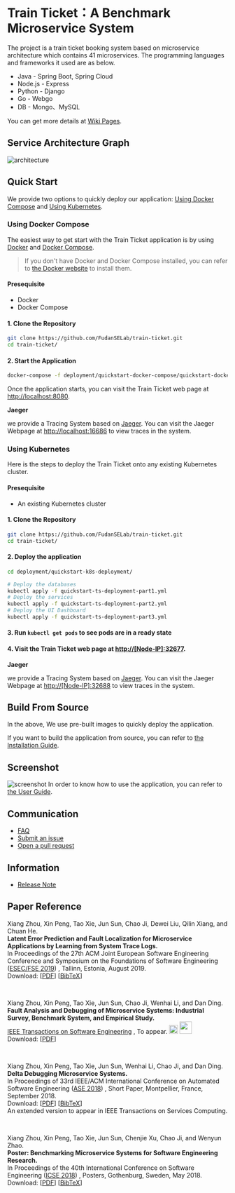 #
# Train Ticket：A Benchmark Microservice System

The project is a train ticket booking system based on microservice architecture which contains 41 microservices. The programming languages and frameworks it used are as below.
- Java - Spring Boot, Spring Cloud
- Node.js - Express
- Python - Django
- Go - Webgo
- DB - Mongo、MySQL

You can get more details at [Wiki Pages](https://github.com/FudanSELab/train-ticket/wiki).

## Service Architecture Graph
![architecture](./image/2.png)

## Quick Start
We provide two options to quickly deploy our application: [Using Docker Compose](#Using-Docker-Compose) and [Using Kubernetes](#Using-Kubernetes).

### Using Docker Compose
The easiest way to get start with the Train Ticket application is by using [Docker](https://www.docker.com/) and [Docker Compose](https://docs.docker.com/compose/).

> If you don't have Docker and Docker Compose installed, you can refer to [the Docker website](https://www.docker.com/) to install them.

#### Presequisite
* Docker
* Docker Compose

#### 1. Clone the Repository
```bash
git clone https://github.com/FudanSELab/train-ticket.git
cd train-ticket/
```

#### 2. Start the Application
```bash
docker-compose -f deployment/quickstart-docker-compose/quickstart-docker-compose.yml up
```
Once the application starts, you can visit the Train Ticket web page at [http://localhost:8080](http://localhost:8080).

**Jaeger**

we provide a Tracing System based on [Jaeger](https://www.jaegertracing.io). You can visit the Jaeger Webpage at [http://localhost:16686](http://localhost:16686) to view traces in the system.

### Using Kubernetes
Here is the steps to deploy the Train Ticket onto any existing Kubernetes cluster.

#### Presequisite
* An existing Kubernetes cluster

#### 1. Clone the Repository
```bash
git clone https://github.com/FudanSELab/train-ticket.git
cd train-ticket/
```

#### 2. Deploy the application
```bash
cd deployment/quickstart-k8s-deployment/

# Deploy the databases
kubectl apply -f quickstart-ts-deployment-part1.yml
# Deploy the services
kubectl apply -f quickstart-ts-deployment-part2.yml
# Deploy the UI Dashboard
kubectl apply -f quickstart-ts-deployment-part3.yml
```

#### 3. Run `kubectl get pods` to see pods are in a ready state

#### 4. Visit the Train Ticket web page at [http://[Node-IP]:32677](http://[Node-IP]:32677).

**Jaeger**

we provide a Tracing System based on [Jaeger](https://www.jaegertracing.io). You can visit the Jaeger Webpage at [http://[Node-IP]:32688](http://[Node-IP]:32688) to view traces in the system.

## Build From Source
In the above, We use pre-built images to quickly deploy the application.

If you want to build the application from source, you can refer to [the Installation Guide](https://github.com/FudanSELab/train-ticket/wiki/Installation-Guide).

## Screenshot
![screenshot](./image/main_interface.png)
In order to know how to use the application, you can refer to [the User Guide](https://github.com/FudanSELab/train-ticket/wiki/User-Guide).

## Communication

* [FAQ](https://github.com/FudanSELab/train-ticket/wiki/FAQ)
* [Submit an issue](https://github.com/FudanSELab/train-ticket/issues)
* [Open a pull request](https://github.com/FudanSELab/train-ticket/pulls)

## Information

* [Release Note](https://github.com/FudanSELab/train-ticket/wiki/Release-Note)

## Paper Reference


Xiang Zhou, Xin Peng, Tao Xie, Jun Sun, Chao Ji, Dewei Liu, Qilin Xiang, and Chuan He. <br/>
**Latent Error Prediction and Fault Localization for Microservice Applications by Learning from System Trace Logs.**<br/>
In Proceedings of the 27th ACM Joint European Software Engineering Conference and Symposium on the Foundations of Software Engineering ([ESEC/FSE 2019](https://esec-fse19.ut.ee/)) , Tallinn, Estonia, August 2019. <br/>
Download: [[PDF](https://cspengxin.github.io/publications/fse19-zhou-microservice.pdf)] [[BibTeX](https://dblp.uni-trier.de/rec/bibtex/conf/sigsoft/Zhou0X0JLXH19)] 

<br/>

Xiang Zhou, Xin Peng, Tao Xie, Jun Sun, Chao Ji, Wenhai Li, and Dan Ding. <br/>
**Fault Analysis and Debugging of Microservice Systems: Industrial Survey, Benchmark System, and Empirical Study.** <br/>
[IEEE Transactions on Software Engineering](https://www.computer.org/web/tse) , To appear. <img src="image/cup.png" height="20px"/> <img src="image/tse-best-paper-award.png" height="28px"> <br/> 
Download: [[PDF](https://cspengxin.github.io/publications/tse19-msdebugging.pdf)] 

<br/>

Xiang Zhou, Xin Peng, Tao Xie, Jun Sun, Wenhai Li, Chao Ji, and Dan Ding. <br/>
**Delta Debugging Microservice Systems.** <br/>
In Proceedings of 33rd IEEE/ACM International Conference on Automated Software Engineering ([ASE 2018](http://ase2018.com/)) , Short Paper, Montpellier, France, September 2018. <br/>
Download: [[PDF](https://cspengxin.github.io/publications/ase18-debugmicroservice.pdf)] [[BibTeX](https://dblp.uni-trier.de/rec/bibtex/conf/kbse/ZhouPX0LJD18)] <br/>
An extended version to appear in IEEE Transactions on Services Computing. 

<br/>

Xiang Zhou, Xin Peng, Tao Xie, Jun Sun, Chenjie Xu, Chao Ji, and Wenyun Zhao. <br/>
**Poster: Benchmarking Microservice Systems for Software Engineering Research.** <br/>
In Proceedings of the 40th International Conference on Software Engineering ([ICSE 2018](https://www.icse2018.org/)) , Posters, Gothenburg, Sweden, May 2018. <br/>
Download: [[PDF](https://cspengxin.github.io/publications/icse18poster-microservices.pdf)] [[BibTeX](https://dblp.uni-trier.de/rec/bibtex/conf/icse/ZhouPX0XJZ18)] 



